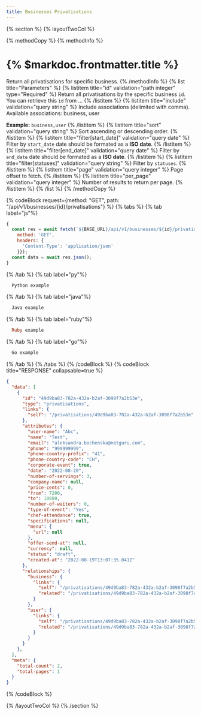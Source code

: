 ```yaml
---
title: Businesses Privatisations
---
```

{% section %}
{% layoutTwoCol %}

{% methodCopy %}
{% methodInfo %}
  # {% $markdoc.frontmatter.title %}
  Return all privatisations for specific business.
{% /methodInfo %}
{% list title="Parameters" %}
  {% listitem title="id" validation="path integer" type="Required" %}
  Return all privatisations by the specific business `id`. You can retrieve this `id` from ...
  {% /listitem %}
  {% listitem title="include" validation="query string" %}
  Include associations (delimited with comma). Available associations: business, user

  **Example:** `business,user`
  {% /listitem %}
  {% listitem title="sort" validation="query string" %}
  Sort ascending or descending order.
  {% /listitem %}
  {% listitem title="filter[start_date]" validation="query date" %}
  Filter by `start_date` date should be formated as a **ISO date**.
  {% /listitem %}
  {% listitem title="filter[end_date]" validation="query date" %}
  Filter by `end_date` date should be formated as a **ISO date**.
  {% /listitem %}
  {% listitem title="filter[statuses]" validation="query string" %}
  Filter by `statuses`.
  {% /listitem %}
  {% listitem title="page" validation="query integer" %}
  Page offset to fetch.
  {% /listitem %}
  {% listitem title="per_page" validation="query integer" %}
  Number of results to return per page.
  {% /listitem %}
{% /list %}
{% /methodCopy %}

{% codeBlock request={method: "GET", path: "/api/v1/businesses/{id}/privatisations"} %}
{% tabs %}
  {% tab label="js"%}
  ```js
  {
    const res = await fetch(`${BASE_URL}/api/v1/businesses/${id}/privatisations`, {
      method: 'GET',
      headers: {
        'Content-Type': 'application/json'
      }});
    const data = await res.json();
  }
  ```
  {% /tab %}
  {% tab label="py"%}
  ```py
    Python example
  ```
  {% /tab %}
  {% tab label="java"%}
  ```java
    Java example
  ```
  {% /tab %}
  {% tab label="ruby"%}
  ```ruby
    Ruby example
  ```
  {% /tab %}
  {% tab label="go"%}
  ```go
    Go example
  ```
  {% /tab %}
{% /tabs %}
{% /codeBlock %}
{% codeBlock title="RESPONSE" collapsable=true %}
  ```json
  {
    "data": [
      {
        "id": "49d9ba83-782a-432a-b2af-3098f7a2b53e",
        "type": "privatisations",
        "links": {
          "self": "/privatisations/49d9ba83-782a-432a-b2af-3098f7a2b53e"
        },
        "attributes": {
          "user-name": "Abc",
          "name": "Test",
          "email": "aleksandra.bochenska@netguru.com",
          "phone": "999999999",
          "phone-country-prefix": "41",
          "phone-country-code": "CH",
          "corporate-event": true,
          "date": "2022-08-20",
          "number-of-servings": 3,
          "company-name": null,
          "price-cents": 0,
          "from": 7200,
          "to": 10800,
          "number-of-waiters": 0,
          "type-of-event": "Yes",
          "chef-attendance": true,
          "specifications": null,
          "menu": {
            "url": null
          },
          "offer-send-at": null,
          "currency": null,
          "status": "draft",
          "created-at": "2022-08-19T13:07:35.041Z"
        },
        "relationships": {
          "business": {
            "links": {
              "self": "/privatisations/49d9ba83-782a-432a-b2af-3098f7a2b53e/relationships/business",
              "related": "/privatisations/49d9ba83-782a-432a-b2af-3098f7a2b53e/business"
            }
          },
          "user": {
            "links": {
              "self": "/privatisations/49d9ba83-782a-432a-b2af-3098f7a2b53e/relationships/user",
              "related": "/privatisations/49d9ba83-782a-432a-b2af-3098f7a2b53e/user"
            }
          }
        }
      },
    ],
    "meta": {
      "total-count": 2,
      "total-pages": 1
    }
  }
  ```
{% /codeBlock %}

{% /layoutTwoCol %}
{% /section %}
